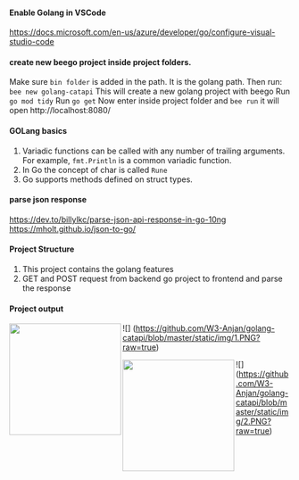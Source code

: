 #### Enable Golang in VSCode 
https://docs.microsoft.com/en-us/azure/developer/go/configure-visual-studio-code

#### create new beego project inside project folders.
Make sure ``bin folder`` is added in the path. It is the golang path. Then run:
```bee new golang-catapi```
This will create a new golang project with beego
Run ``go mod tidy``
Run ``go get``
Now enter inside project folder and ``bee run`` it will open http://localhost:8080/

#### GOLang basics
1. Variadic functions can be called with any number of trailing arguments. For example, ``fmt.Println`` is a common variadic function.
2. In Go the concept of char is called ``Rune``
3. Go supports methods defined on struct types.

#### parse json response 
https://dev.to/billylkc/parse-json-api-response-in-go-10ng
https://mholt.github.io/json-to-go/

#### Project Structure
1. This project contains the golang features 
2. GET and POST request from backend go project to frontend and parse the response

#### Project output 
<img align="left" src="https://github.com/W3-Anjan/golang-catapi/blob/master/static/img/1.PNG" width=200 >![] (https://github.com/W3-Anjan/golang-catapi/blob/master/static/img/1.PNG?raw=true)


<img align="left" src="https://github.com/W3-Anjan/golang-catapi/blob/master/static/img/2.PNG" width=200 >![] (https://github.com/W3-Anjan/golang-catapi/blob/master/static/img/2.PNG?raw=true)

